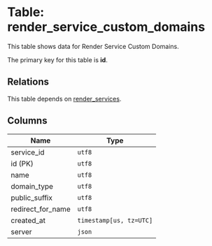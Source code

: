 # Table: render_service_custom_domains

This table shows data for Render Service Custom Domains.

The primary key for this table is **id**.

## Relations

This table depends on [render_services](render_services).

## Columns

| Name          | Type          |
| ------------- | ------------- |
|service_id|`utf8`|
|id (PK)|`utf8`|
|name|`utf8`|
|domain_type|`utf8`|
|public_suffix|`utf8`|
|redirect_for_name|`utf8`|
|created_at|`timestamp[us, tz=UTC]`|
|server|`json`|